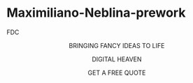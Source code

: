 # Maximiliano-Neblina-prework

<!DOCTYPE html>
<body>
<div name = "assignment1" class = topleft >
<link rel="stylesheet" href="index.css.css">
        <p id = "top" align =  "left"> FDC </p>
</head>

<div class = middle>
        <p id = "1" align = "center"> BRINGING FANCY IDEAS TO LIFE </p>
        <p id = "2" align = "center"> DIGITAL HEAVEN </p>
        <p id = "3" align = "center"> GET A FREE QUOTE </p>
</div>
</body>
</div> 
